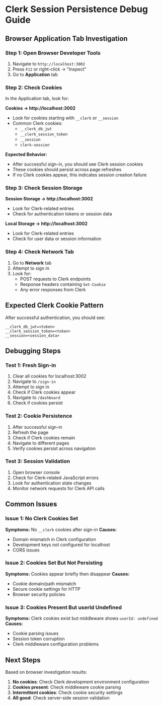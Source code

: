 # Clerk Session Persistence Debug Guide

## Browser Application Tab Investigation

### Step 1: Open Browser Developer Tools
1. Navigate to `http://localhost:3002`
2. Press `F12` or right-click → "Inspect"
3. Go to **Application** tab

### Step 2: Check Cookies
In the Application tab, look for:

**Cookies → http://localhost:3002**
- Look for cookies starting with `__clerk` or `__session`
- Common Clerk cookies:
  - `__clerk_db_jwt`
  - `__clerk_session_token`
  - `__session`
  - `clerk-session`

**Expected Behavior:**
- After successful sign-in, you should see Clerk session cookies
- These cookies should persist across page refreshes
- If no Clerk cookies appear, this indicates session creation failure

### Step 3: Check Session Storage
**Session Storage → http://localhost:3002**
- Look for Clerk-related entries
- Check for authentication tokens or session data

**Local Storage → http://localhost:3002**
- Look for Clerk-related entries
- Check for user data or session information

### Step 4: Check Network Tab
1. Go to **Network** tab
2. Attempt to sign in
3. Look for:
   - POST requests to Clerk endpoints
   - Response headers containing `Set-Cookie`
   - Any error responses from Clerk

## Expected Clerk Cookie Pattern

After successful authentication, you should see:
```
__clerk_db_jwt=<token>
__clerk_session_token=<token>
__session=<session_data>
```

## Debugging Steps

### Test 1: Fresh Sign-in
1. Clear all cookies for localhost:3002
2. Navigate to `/sign-in`
3. Attempt to sign in
4. Check if Clerk cookies appear
5. Navigate to `/dashboard`
6. Check if cookies persist

### Test 2: Cookie Persistence
1. After successful sign-in
2. Refresh the page
3. Check if Clerk cookies remain
4. Navigate to different pages
5. Verify cookies persist across navigation

### Test 3: Session Validation
1. Open browser console
2. Check for Clerk-related JavaScript errors
3. Look for authentication state changes
4. Monitor network requests for Clerk API calls

## Common Issues

### Issue 1: No Clerk Cookies Set
**Symptoms:** No `__clerk` cookies after sign-in
**Causes:**
- Domain mismatch in Clerk configuration
- Development keys not configured for localhost
- CORS issues

### Issue 2: Cookies Set But Not Persisting
**Symptoms:** Cookies appear briefly then disappear
**Causes:**
- Cookie domain/path mismatch
- Secure cookie settings for HTTP
- Browser security policies

### Issue 3: Cookies Present But userId Undefined
**Symptoms:** Clerk cookies exist but middleware shows `userId: undefined`
**Causes:**
- Cookie parsing issues
- Session token corruption
- Clerk middleware configuration problems

## Next Steps

Based on browser investigation results:
1. **No cookies**: Check Clerk development environment configuration
2. **Cookies present**: Check middleware cookie parsing
3. **Intermittent cookies**: Check cookie security settings
4. **All good**: Check server-side session validation
